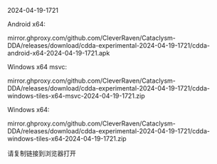 2024-04-19-1721

Android x64:

mirror.ghproxy.com/github.com/CleverRaven/Cataclysm-DDA/releases/download/cdda-experimental-2024-04-19-1721/cdda-android-x64-2024-04-19-1721.apk

Windows x64 msvc:

mirror.ghproxy.com/github.com/CleverRaven/Cataclysm-DDA/releases/download/cdda-experimental-2024-04-19-1721/cdda-windows-tiles-x64-msvc-2024-04-19-1721.zip

Windows x64:

mirror.ghproxy.com/github.com/CleverRaven/Cataclysm-DDA/releases/download/cdda-experimental-2024-04-19-1721/cdda-windows-tiles-x64-2024-04-19-1721.zip

请复制链接到浏览器打开

